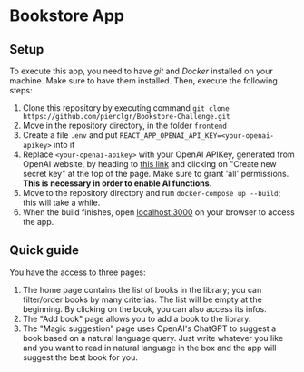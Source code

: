 # Bookstore App

## Setup
To execute this app, you need to have _git_ and _Docker_ installed on your machine. Make sure to have them installed. Then, execute the following steps:
1. Clone this repository by executing command
` git clone https://github.com/pierclgr/Bookstore-Challenge.git `
2. Move in the repository directory, in the folder `frontend`
3. Create a file `.env` and put `REACT_APP_OPENAI_API_KEY=<your-openai-apikey>` into it
4. Replace `<your-openai-apikey>` with your OpenAI APIKey, generated from OpenAI website, by heading to [this link](https://platform.openai.com/api-keys) and clicking on "Create new secret key" at the top of the page. Make sure to grant 'all' permissions. **This is necessary in order to enable AI functions**.
5. Move to the repository directory and run `docker-compose up --build`; this will take a while.
6. When the build finishes, open [localhost:3000](http://localhost:3000) on your browser to access the app.

## Quick guide
You have the access to three pages:
1. The home page contains the list of books in the library; you can filter/order books by many criterias. The list will be empty at the beginning. By clicking on the book, you can also access its infos.
2. The "Add book" page allows you to add a book to the library.
3. The "Magic suggestion" page uses OpenAI's ChatGPT to suggest a book based on a natural language query. Just write whatever you like and you want to read in natural language in the box and the app will suggest the best book for you.
    

